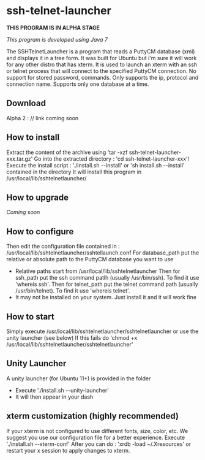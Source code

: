 # ssh-telnet-launcher #

**THIS PROGRAM IS IN ALPHA STAGE**

*This program is developed using Java 7*

The SSHTelnetLauncher is a program that reads a PuttyCM database (xml) and displays it in a tree form.
It was built for Ubuntu but i'm sure it will work for any other distro that has xterm.
It is used to launch an xterm with an ssh or telnet process that will connect to the specified PuttyCM connection.
No support for stored password, commands. Only supports the ip, protocol and connection name.
Supports only one database at a time.

## Download ##
Alpha 2 : // link coming soon

## How to install ##
Extract the content of the archive using 'tar -xzf ssh-telnet-launcher-xxx.tar.gz'
Go into the extracted directory : 'cd ssh-telnet-launcher-xxx'l
Execute the install script : './install.sh --install' or 'sh install.sh --install' contained in the directory
It will install this program in /usr/local/lib/sshtelnetlauncher/

## How to upgrade ##
*Coming soon*

## How to configure ##
Then edit the configuration file contained in : /usr/local/lib/sshtelnetlauncher/sshtellaunch.conf
For database_path put the relative or absolute path to the PuttyCM database you want to use
  - Relative paths start from /usr/local/lib/sshtelnetlauncher
Then for ssh_path put the ssh command patlh (usually /usr/bin/ssh). To find it use 'whereis ssh'.
Then for telnet_path put the telnet command path (usually /usr/bin/telnet). To find it use 'whereis telnet'.
  - It may not be installed on your system. Just install it and it will work fine

## How to start ##
Simply execute /usr/local/lib/sshtelnetlauncher/sshtelnetlauncher or use the unity launcher (see below)
If this fails do 'chmod +x /usr/local/lib/sshtelnetlauncher/sshtelnetlauncher'

## Unity Launcher ##
A unity launcher (for Ubuntu 11+) is provided in the folder
  - Execute './install.sh --unity-launcher'
  - It will then appear in your dash

## xterm customization (highly recommended) ##
If your xterm is not configured to use different fonts, size, color, etc. We suggest you use our configuration file for a better experience.
Execute './install.sh --xterm-conf'
After you can do : 'xrdb -load ~/.Xresources' or restart your x session to apply changes to xterm.


